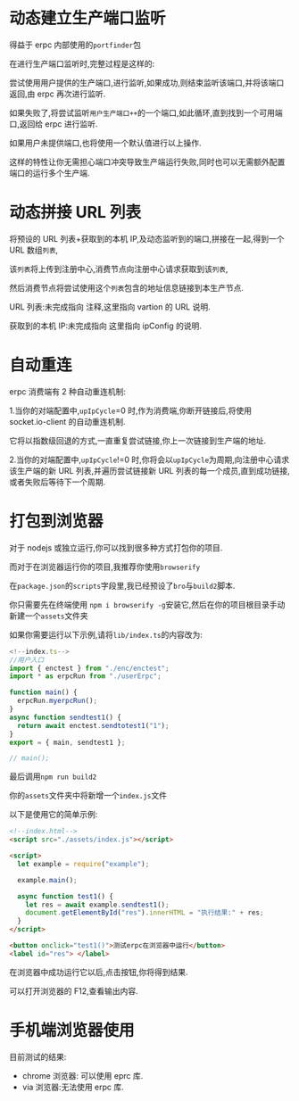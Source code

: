 #

# 动态建立生产端口监听

得益于 erpc 内部使用的`portfinder`包

在进行生产端口监听时,完整过程是这样的:

尝试使用用户提供的生产端口,进行监听,如果成功,则结束监听该端口,并将该端口返回,由 erpc 再次进行监听.

如果失败了,将尝试监听`用户生产端口++`的一个端口,如此循环,直到找到一个可用端口,返回给 erpc 进行监听.

如果用户未提供端口,也将使用一个默认值进行以上操作.

这样的特性让你无需担心端口冲突导致生产端运行失败,同时也可以无需额外配置端口的运行多个生产端.

# 动态拼接 URL 列表

将预设的 URL 列表+获取到的本机 IP,及动态监听到的端口,拼接在一起,得到一个 URL 数组`列表`,

该`列表`将上传到注册中心,消费节点向注册中心请求获取到该`列表`,

然后消费节点将尝试使用这个`列表`包含的地址信息链接到本生产节点.

URL 列表:未完成指向 注释,这里指向 vartion 的 URL 说明.

获取到的本机 IP:未完成指向 这里指向 ipConfig 的说明.

# 自动重连

erpc 消费端有 2 种自动重连机制:

1.当你的对端配置中,`upIpCycle`=0 时,作为消费端,你断开链接后,将使用 socket.io-client 的自动重连机制.

它将以指数级回退的方式,一直重复尝试链接,你上一次链接到生产端的地址.

2.当你的对端配置中,`upIpCycle`!=0 时,你将会以`upIpCycle`为周期,向注册中心请求该生产端的新 URL 列表,并遍历尝试链接新 URL 列表的每一个成员,直到成功链接,或者失败后等待下一个周期.

# 打包到浏览器

对于 nodejs 或独立运行,你可以找到很多种方式打包你的项目.

而对于在浏览器运行你的项目,我推荐你使用`browserify`

在`package.json`的`scripts`字段里,我已经预设了`bro`与`build2`脚本.

你只需要先在终端使用 `npm i browserify -g`安装它,然后在你的项目根目录手动新建一个`assets`文件夹

如果你需要运行以下示例,请将`lib/index.ts`的内容改为:

```ts
<!--index.ts-->
//用户入口
import { enctest } from "./enc/enctest";
import * as erpcRun from "./userErpc";

function main() {
  erpcRun.myerpcRun();
}
async function sendtest1() {
  return await enctest.sendtotest1("1");
}
export = { main, sendtest1 };

// main();
```

最后调用`npm run build2`

你的`assets`文件夹中将新增一个`index.js`文件

以下是使用它的简单示例:

```html
<!--index.html-->
<script src="./assets/index.js"></script>

<script>
  let example = require("example");

  example.main();

  async function test1() {
    let res = await example.sendtest1();
    document.getElementById("res").innerHTML = "执行结果:" + res;
  }
</script>

<button onclick="test1()">测试erpc在浏览器中运行</button>
<label id="res"> </label>
```

在浏览器中成功运行它以后,点击按钮,你将得到结果.

可以打开浏览器的 F12,查看输出内容.

# 手机端浏览器使用

目前测试的结果:

- chrome 浏览器: 可以使用 eprc 库.
- via 浏览器:无法使用 erpc 库.

